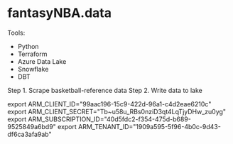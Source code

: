 # fantasyNBA.data

Tools:
- Python
- Terraform
- Azure Data Lake
- Snowflake
- DBT

Step 1. Scrape basketball-reference data
Step 2. Write data to lake 


export ARM_CLIENT_ID="99aac196-15c9-422d-96a1-c4d2eae6210c"
export ARM_CLIENT_SECRET="Tb~u58u_RBs0nziD3qt4LqTjyDHw_zu0yg"
export ARM_SUBSCRIPTION_ID="40d5fdc2-f354-475d-b689-9525849a6bd9"
export ARM_TENANT_ID="1909a595-5f96-4b0c-9d43-df6ca3afa9ab"